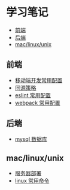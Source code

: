 # 学习笔记

<!-- TOC GFM -->

* [前端](#前端)
* [后端](#后端)
* [mac/linux/unix](#maclinuxunix)

<!-- /TOC -->
## 前端
+ [移动端开发常用配置](./mobile.md, "移动端开发常用配置")
+ [同源策略](./Cross-Origin.md, "同源策略")
+ [eslint 常用配置](./eslint.md, "eslint 常用配置")
+ [webpack 常用配置](./webpack.md, "webpack 常用配置")

## 后端
+ [mysql 数据库](./mysql.md, "mysql 数据库")

## mac/linux/unix
+ [服务器部署](./server.md, "服务器部署")
+ [linux 常用命令](linux命令.md, "linux 常用命令") 
